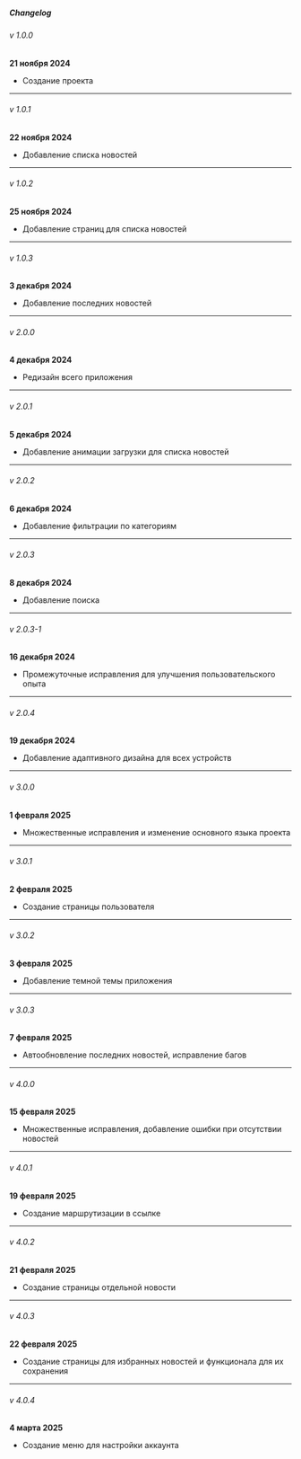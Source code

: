 ##### Changelog

###### v 1.0.0
**21 ноября 2024**
- Создание проекта

---

###### v 1.0.1
**22 ноября 2024**
- Добавление списка новостей

---

###### v 1.0.2
**25 ноября 2024**
- Добавление страниц для списка новостей

---

###### v 1.0.3
**3 декабря 2024**
- Добавление последних новостей

---

###### v 2.0.0
**4 декабря 2024**
- Редизайн всего приложения 

---

###### v 2.0.1
**5 декабря 2024**
- Добавление анимации загрузки для списка новостей 

---

###### v 2.0.2
**6 декабря 2024**
- Добавление фильтрации по категориям 

---

###### v 2.0.3
**8 декабря 2024**
- Добавление поиска 

---

###### v 2.0.3-1
**16 декабря 2024**
- Промежуточные исправления для улучшения пользовательского опыта 

---

###### v 2.0.4
**19 декабря 2024**
- Добавление адаптивного дизайна для всех устройств 

---

###### v 3.0.0
**1 февраля 2025**
- Множественные исправления и изменение основного языка проекта 

---

###### v 3.0.1
**2 февраля 2025**
- Создание страницы пользователя 

---

###### v 3.0.2
**3 февраля 2025**
- Добавление темной темы приложения

---

###### v 3.0.3
**7 февраля 2025**
- Автообновление последних новостей, исправление багов
 
---

###### v 4.0.0
**15 февраля 2025**
- Множественные исправления, добавление ошибки при отсутствии новостей
 
---

###### v 4.0.1
**19 февраля 2025**
- Создание маршрутизации в ссылке

---

###### v 4.0.2
**21 февраля 2025**
- Создание страницы отдельной новости
 
---

###### v 4.0.3
**22 февраля 2025**
- Создание страницы для избранных новостей и функционала для их сохранения 

---

###### v 4.0.4
**4 марта 2025**
- Создание меню для настройки аккаунта
